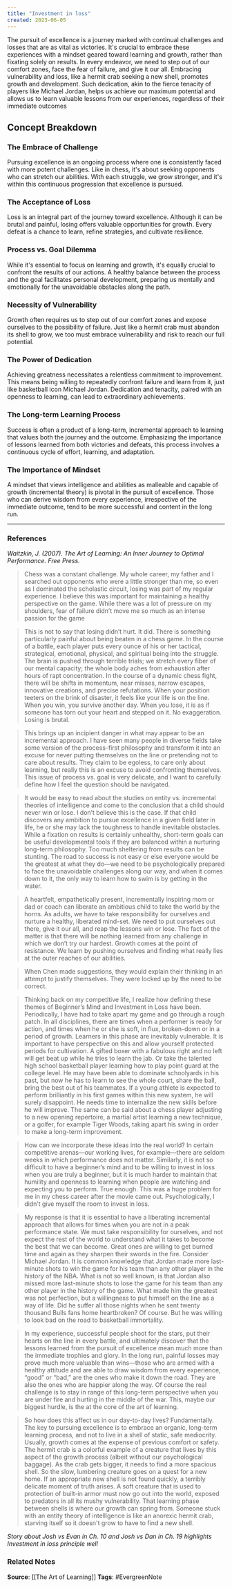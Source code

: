 ```yaml
---
title: "Investment in loss"
created: 2023-06-05
---
```


The pursuit of excellence is a journey marked with continual challenges and losses that are as vital as victories. It's crucial to embrace these experiences with a mindset geared toward learning and growth, rather than fixating solely on results. In every endeavor, we need to step out of our comfort zones, face the fear of failure, and give it our all. Embracing vulnerability and loss, like a hermit crab seeking a new shell, promotes growth and development. Such dedication, akin to the fierce tenacity of players like Michael Jordan, helps us achieve our maximum potential and allows us to learn valuable lessons from our experiences, regardless of their immediate outcomes

## Concept Breakdown

### The Embrace of Challenge
Pursuing excellence is an ongoing process where one is consistently faced with more potent challenges. Like in chess, it's about seeking opponents who can stretch our abilities. With each struggle, we grow stronger, and it's within this continuous progression that excellence is pursued.

### The Acceptance of Loss
Loss is an integral part of the journey toward excellence. Although it can be brutal and painful, losing offers valuable opportunities for growth. Every defeat is a chance to learn, refine strategies, and cultivate resilience.

### Process vs. Goal Dilemma
While it's essential to focus on learning and growth, it's equally crucial to confront the results of our actions. A healthy balance between the process and the goal facilitates personal development, preparing us mentally and emotionally for the unavoidable obstacles along the path.

### Necessity of Vulnerability
Growth often requires us to step out of our comfort zones and expose ourselves to the possibility of failure. Just like a hermit crab must abandon its shell to grow, we too must embrace vulnerability and risk to reach our full potential.

### The Power of Dedication
Achieving greatness necessitates a relentless commitment to improvement. This means being willing to repeatedly confront failure and learn from it, just like basketball icon Michael Jordan. Dedication and tenacity, paired with an openness to learning, can lead to extraordinary achievements.

### The Long-term Learning Process
Success is often a product of a long-term, incremental approach to learning that values both the journey and the outcome. Emphasizing the importance of lessons learned from both victories and defeats, this process involves a continuous cycle of effort, learning, and adaptation.

### The Importance of Mindset
A mindset that views intelligence and abilities as malleable and capable of growth (incremental theory) is pivotal in the pursuit of excellence. Those who can derive wisdom from every experience, irrespective of the immediate outcome, tend to be more successful and content in the long run.

---
### References

*Waitzkin, J. (2007). The Art of Learning: An Inner Journey to Optimal Performance. Free Press.*

> Chess was a constant challenge. My whole career, my father and I searched out opponents who were a little stronger than me, so even as I dominated the scholastic circuit, losing was part of my regular experience. I believe this was important for maintaining a healthy perspective on the game. While there was a lot of pressure on my shoulders, fear of failure didn’t move me so much as an intense passion for the game

> This is not to say that losing didn’t hurt. It did. There is something particularly painful about being beaten in a chess game. In the course of a battle, each player puts every ounce of his or her tactical, strategical, emotional, physical, and spiritual being into the struggle. The brain is pushed through terrible trials; we stretch every fiber of our mental capacity; the whole body aches from exhaustion after hours of rapt concentration. In the course of a dynamic chess fight, there will be shifts in momentum, near misses, narrow escapes, innovative creations, and precise refutations. When your position teeters on the brink of disaster, it feels like your life is on the line. When you win, you survive another day. When you lose, it is as if someone has torn out your heart and stepped on it. No exaggeration. Losing is brutal. 

> This brings up an incipient danger in what may appear to be an incremental approach. I have seen many people in diverse fields take some version of the process-first philosophy and transform it into an excuse for never putting themselves on the line or pretending not to care about results. They claim to be egoless, to care only about learning, but really this is an excuse to avoid confronting themselves. This issue of process vs. goal is very delicate, and I want to carefully define how I feel the question should be navigated. 

> It would be easy to read about the studies on entity vs. incremental theories of intelligence and come to the conclusion that a child should never win or lose. I don’t believe this is the case. If that child discovers any ambition to pursue excellence in a given field later in life, he or she may lack the toughness to handle inevitable obstacles. While a fixation on results is certainly unhealthy, short-term goals can be useful developmental tools if they are balanced within a nurturing long-term philosophy. Too much sheltering from results can be stunting. The road to success is not easy or else everyone would be the greatest at what they do—we need to be psychologically prepared to face the unavoidable challenges along our way, and when it comes down to it, the only way to learn how to swim is by getting in the water.

> A heartfelt, empathetically present, incrementally inspiring mom or dad or coach can liberate an ambitious child to take the world by the horns. As adults, we have to take responsibility for ourselves and nurture a healthy, liberated mind-set. We need to put ourselves out there, give it our all, and reap the lessons win or lose. The fact of the matter is that there will be nothing learned from any challenge in which we don’t try our hardest. Growth comes at the point of resistance. We learn by pushing ourselves and finding what really lies at the outer reaches of our abilities.

> When Chen made suggestions, they would explain their thinking in an attempt to justify themselves. They were locked up by the need to be correct.

> Thinking back on my competitive life, I realize how defining these themes of Beginner’s Mind and Investment in Loss have been. Periodically, I have had to take apart my game and go through a rough patch. In all disciplines, there are times when a performer is ready for action, and times when he or she is soft, in flux, broken-down or in a period of growth. Learners in this phase are inevitably vulnerable. It is important to have perspective on this and allow yourself protected periods for cultivation. A gifted boxer with a fabulous right and no left will get beat up while he tries to learn the jab. Or take the talented high school basketball player learning how to play point guard at the college level. He may have been able to dominate schoolyards in his past, but now he has to learn to see the whole court, share the ball, bring the best out of his teammates. If a young athlete is expected to perform brilliantly in his first games within this new system, he will surely disappoint. He needs time to internalize the new skills before he will improve. The same can be said about a chess player adjusting to a new opening repertoire, a martial artist learning a new technique, or a golfer, for example Tiger Woods, taking apart his swing in order to make a long-term improvement. 

> How can we incorporate these ideas into the real world? In certain competitive arenas—our working lives, for example—there are seldom weeks in which performance does not matter. Similarly, it is not so difficult to have a beginner’s mind and to be willing to invest in loss when you are truly a beginner, but it is much harder to maintain that humility and openness to learning when people are watching and expecting you to perform. True enough. This was a huge problem for me in my chess career after the movie came out. Psychologically, I didn’t give myself the room to invest in loss.

> My response is that it is essential to have a liberating incremental approach that allows for times when you are not in a peak performance state. We must take responsibility for ourselves, and not expect the rest of the world to understand what it takes to become the best that we can become. Great ones are willing to get burned time and again as they sharpen their swords in the fire. Consider Michael Jordan. It is common knowledge that Jordan made more last-minute shots to win the game for his team than any other player in the history of the NBA. What is not so well known, is that Jordan also missed more last-minute shots to lose the game for his team than any other player in the history of the game. What made him the greatest was not perfection, but a willingness to put himself on the line as a way of life. Did he suffer all those nights when he sent twenty thousand Bulls fans home heartbroken? Of course. But he was willing to look bad on the road to basketball immortality. 

> In my experience, successful people shoot for the stars, put their hearts on the line in every battle, and ultimately discover that the lessons learned from the pursuit of excellence mean much more than the immediate trophies and glory. In the long run, painful losses may prove much more valuable than wins—those who are armed with a healthy attitude and are able to draw wisdom from every experience, “good” or “bad,” are the ones who make it down the road. They are also the ones who are happier along the way. Of course the real challenge is to stay in range of this long-term perspective when you are under fire and hurting in the middle of the war. This, maybe our biggest hurdle, is the at the core of the art of learning. 

> So how does this affect us in our day-to-day lives? Fundamentally. The key to pursuing excellence is to embrace an organic, long-term learning process, and not to live in a shell of static, safe mediocrity. Usually, growth comes at the expense of previous comfort or safety. The hermit crab is a colorful example of a creature that lives by this aspect of the growth process (albeit without our psychological baggage). As the crab gets bigger, it needs to find a more spacious shell. So the slow, lumbering creature goes on a quest for a new home. If an appropriate new shell is not found quickly, a terribly delicate moment of truth arises. A soft creature that is used to protection of built-in armor must now go out into the world, exposed to predators in all its mushy vulnerability. That learning phase between shells is where our growth can spring from. Someone stuck with an entity theory of intelligence is like an anorexic hermit crab, starving itself so it doesn't grow to have to find a new shell. 

*Story about Josh vs Evan in Ch. 10 and Josh vs Dan in Ch. 19 highlights Investment in loss principle well*

### Related Notes
**Source**: [[The Art of Learning]]
**Tags**: #EvergreenNote

